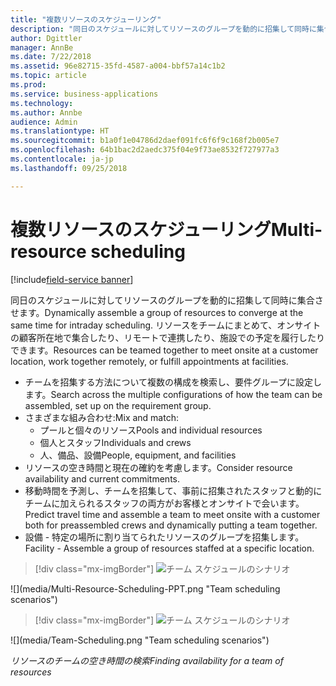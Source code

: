 ```yaml
---
title: "複数リソースのスケジューリング"
description: "同日のスケジュールに対してリソースのグループを動的に招集して同時に集合させます"
author: Dgittler
manager: AnnBe
ms.date: 7/22/2018
ms.assetid: 96e82715-35fd-4587-a004-bbf57a14c1b2
ms.topic: article
ms.prod: 
ms.service: business-applications
ms.technology: 
ms.author: Annbe
audience: Admin
ms.translationtype: HT
ms.sourcegitcommit: b1a0f1e04786d2daef091fc6f6f9c168f2b005e7
ms.openlocfilehash: 64b1bac2d2aedc375f04e9f73ae8532f727977a3
ms.contentlocale: ja-jp
ms.lasthandoff: 09/25/2018

---
```





#  <a name="multi-resource-scheduling"></a><span data-ttu-id="c6b40-103">複数リソースのスケジューリング</span><span class="sxs-lookup"><span data-stu-id="c6b40-103">Multi-resource scheduling</span></span>

[!include[field-service banner](../../../includes/field-service.md)]

<span data-ttu-id="c6b40-104">同日のスケジュールに対してリソースのグループを動的に招集して同時に集合させます。</span><span class="sxs-lookup"><span data-stu-id="c6b40-104">Dynamically assemble a group of resources to converge at the same time for intraday scheduling.</span></span> <span data-ttu-id="c6b40-105">リソースをチームにまとめて、オンサイトの顧客所在地で集合したり、リモートで連携したり、施設での予定を履行したりできます。</span><span class="sxs-lookup"><span data-stu-id="c6b40-105">Resources can be teamed together to meet onsite at a customer location, work together remotely, or fulfill appointments at facilities.</span></span>

* <span data-ttu-id="c6b40-106">チームを招集する方法について複数の構成を検索し、要件グループに設定します。</span><span class="sxs-lookup"><span data-stu-id="c6b40-106">Search across the multiple configurations of how the team can be assembled, set up on the requirement group.</span></span>
* <span data-ttu-id="c6b40-107">さまざまな組み合わせ:</span><span class="sxs-lookup"><span data-stu-id="c6b40-107">Mix and match:</span></span>
    * <span data-ttu-id="c6b40-108">プールと個々のリソース</span><span class="sxs-lookup"><span data-stu-id="c6b40-108">Pools and individual resources</span></span>
    * <span data-ttu-id="c6b40-109">個人とスタッフ</span><span class="sxs-lookup"><span data-stu-id="c6b40-109">Individuals and crews</span></span>
    * <span data-ttu-id="c6b40-110">人、備品、設備</span><span class="sxs-lookup"><span data-stu-id="c6b40-110">People, equipment, and facilities</span></span>
* <span data-ttu-id="c6b40-111">リソースの空き時間と現在の確約を考慮します。</span><span class="sxs-lookup"><span data-stu-id="c6b40-111">Consider resource availability and current commitments.</span></span> 
* <span data-ttu-id="c6b40-112">移動時間を予測し、チームを招集して、事前に招集されたスタッフと動的にチームに加えられるスタッフの両方がお客様とオンサイトで会います。</span><span class="sxs-lookup"><span data-stu-id="c6b40-112">Predict travel time and assemble a team to meet onsite with a customer both for preassembled crews and dynamically putting a team together.</span></span>
* <span data-ttu-id="c6b40-113">設備 - 特定の場所に割り当てられたリソースのグループを招集します。</span><span class="sxs-lookup"><span data-stu-id="c6b40-113">Facility - Assemble a group of resources staffed at a specific location.</span></span>

> [!div class="mx-imgBorder"]
> <span data-ttu-id="c6b40-114">![](media/Multi-Resource-Scheduling-PPT.png "チーム スケジュールのシナリオ")
<!-- picture --></span><span class="sxs-lookup"><span data-stu-id="c6b40-114">![](media/Multi-Resource-Scheduling-PPT.png "Team scheduling scenarios")
<!-- picture --></span></span>

> [!div class="mx-imgBorder"]
> <span data-ttu-id="c6b40-115">![](media/Team-Scheduling.png "チーム スケジュールのシナリオ")
<!-- picture --></span><span class="sxs-lookup"><span data-stu-id="c6b40-115">![](media/Team-Scheduling.png "Team scheduling scenarios")
<!-- picture --></span></span>

<span data-ttu-id="c6b40-116">*リソースのチームの空き時間の検索*</span><span class="sxs-lookup"><span data-stu-id="c6b40-116">*Finding availability for a team of resources*</span></span>

